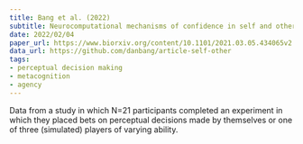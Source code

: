 ```yaml
---
title: Bang et al. (2022)
subtitle: Neurocomputational mechanisms of confidence in self and others
date: 2022/02/04
paper_url: https://www.biorxiv.org/content/10.1101/2021.03.05.434065v2
data_url: https://github.com/danbang/article-self-other
tags:
- perceptual decision making
- metacognition
- agency
---
```


Data from a study in which N=21 participants completed an experiment in which they placed bets on perceptual decisions made by themselves or one of three (simulated) players of varying ability.
